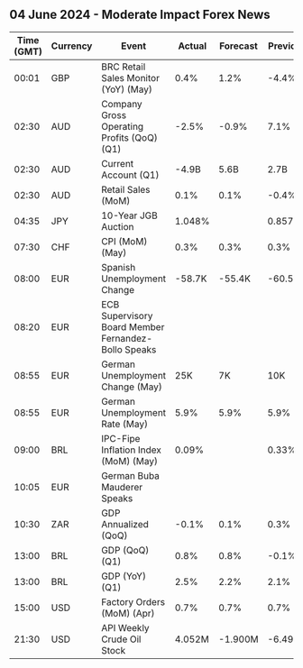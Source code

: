 ## 04 June 2024 - Moderate Impact Forex News

| Time (GMT) | Currency | Event | Actual | Forecast | Previous |
|------|----------|-------|--------|----------|----------|
| 00:01 | GBP | BRC Retail Sales Monitor (YoY) (May) | 0.4% | 1.2% | -4.4% |
| 02:30 | AUD | Company Gross Operating Profits (QoQ) (Q1) | -2.5% | -0.9% | 7.1% |
| 02:30 | AUD | Current Account (Q1) | -4.9B | 5.6B | 2.7B |
| 02:30 | AUD | Retail Sales (MoM) | 0.1% | 0.1% | -0.4% |
| 04:35 | JPY | 10-Year JGB Auction | 1.048% |  | 0.857% |
| 07:30 | CHF | CPI (MoM) (May) | 0.3% | 0.3% | 0.3% |
| 08:00 | EUR | Spanish Unemployment Change | -58.7K | -55.4K | -60.5K |
| 08:20 | EUR | ECB Supervisory Board Member Fernandez-Bollo Speaks |  |  |  |
| 08:55 | EUR | German Unemployment Change (May) | 25K | 7K | 10K |
| 08:55 | EUR | German Unemployment Rate (May) | 5.9% | 5.9% | 5.9% |
| 09:00 | BRL | IPC-Fipe Inflation Index (MoM) (May) | 0.09% |  | 0.33% |
| 10:05 | EUR | German Buba Mauderer Speaks |  |  |  |
| 10:30 | ZAR | GDP Annualized (QoQ) | -0.1% | 0.1% | 0.3% |
| 13:00 | BRL | GDP (QoQ) (Q1) | 0.8% | 0.8% | -0.1% |
| 13:00 | BRL | GDP (YoY) (Q1) | 2.5% | 2.2% | 2.1% |
| 15:00 | USD | Factory Orders (MoM) (Apr) | 0.7% | 0.7% | 0.7% |
| 21:30 | USD | API Weekly Crude Oil Stock | 4.052M | -1.900M | -6.490M |
